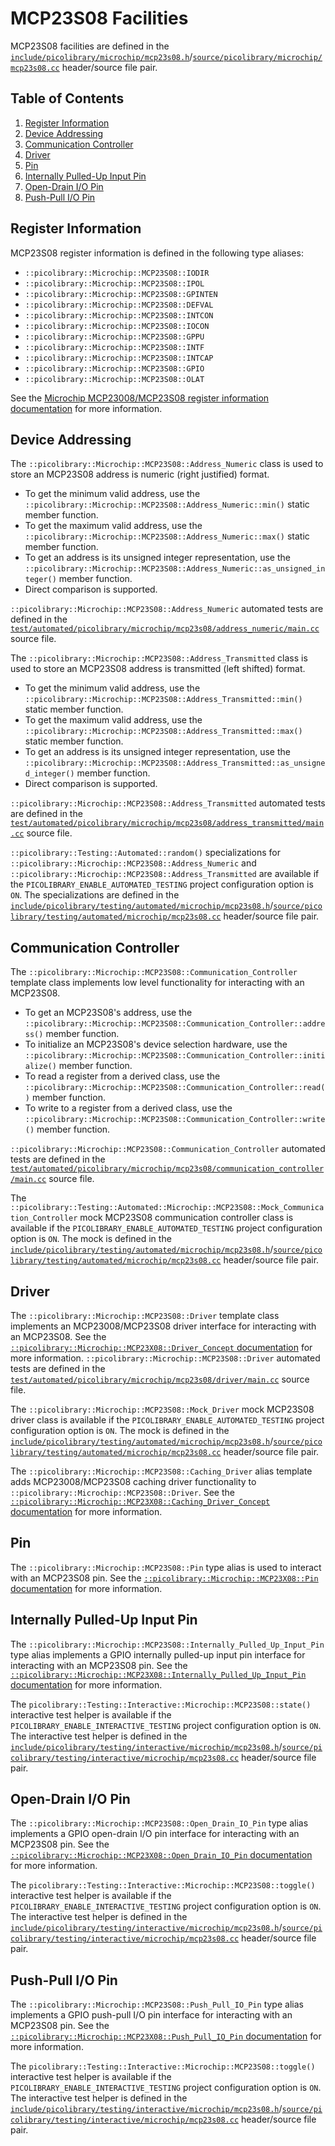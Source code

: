 # MCP23S08 Facilities
MCP23S08 facilities are defined in the
[`include/picolibrary/microchip/mcp23s08.h`](https://github.com/apcountryman/picolibrary/blob/main/include/picolibrary/microchip/mcp23s08.h)/[`source/picolibrary/microchip/mcp23s08.cc`](https://github.com/apcountryman/picolibrary/blob/main/source/picolibrary/microchip/mcp23s08.cc)
header/source file pair.

## Table of Contents
1. [Register Information](#register-information)
1. [Device Addressing](#device-addressing)
1. [Communication Controller](#communication-controller)
1. [Driver](#driver)
1. [Pin](#pin)
1. [Internally Pulled-Up Input Pin](#internally-pulled-up-input-pin)
1. [Open-Drain I/O Pin](#open-drain-io-pin)
1. [Push-Pull I/O Pin](#push-pull-io-pin)

## Register Information
MCP23S08 register information is defined in the following type aliases:
- `::picolibrary::Microchip::MCP23S08::IODIR`
- `::picolibrary::Microchip::MCP23S08::IPOL`
- `::picolibrary::Microchip::MCP23S08::GPINTEN`
- `::picolibrary::Microchip::MCP23S08::DEFVAL`
- `::picolibrary::Microchip::MCP23S08::INTCON`
- `::picolibrary::Microchip::MCP23S08::IOCON`
- `::picolibrary::Microchip::MCP23S08::GPPU`
- `::picolibrary::Microchip::MCP23S08::INTF`
- `::picolibrary::Microchip::MCP23S08::INTCAP`
- `::picolibrary::Microchip::MCP23S08::GPIO`
- `::picolibrary::Microchip::MCP23S08::OLAT`

See the [Microchip MCP23008/MCP23S08 register information
documentation](mcp23x08.md#register-information) for more information.

## Device Addressing
The `::picolibrary::Microchip::MCP23S08::Address_Numeric` class is used to store an
MCP23S08 address is numeric (right justified) format.
- To get the minimum valid address, use the
  `::picolibrary::Microchip::MCP23S08::Address_Numeric::min()` static member function.
- To get the maximum valid address, use the
  `::picolibrary::Microchip::MCP23S08::Address_Numeric::max()` static member function.
- To get an address is its unsigned integer representation, use the
  `::picolibrary::Microchip::MCP23S08::Address_Numeric::as_unsigned_integer()` member
  function.
- Direct comparison is supported.

`::picolibrary::Microchip::MCP23S08::Address_Numeric` automated tests are defined in the
[`test/automated/picolibrary/microchip/mcp23s08/address_numeric/main.cc`](https://github.com/apcountryman/picolibrary/blob/main/test/automated/picolibrary/microchip/mcp23s08/address_numeric/main.cc)
source file.

The `::picolibrary::Microchip::MCP23S08::Address_Transmitted` class is used to store an
MCP23S08 address is transmitted (left shifted) format.
- To get the minimum valid address, use the
  `::picolibrary::Microchip::MCP23S08::Address_Transmitted::min()` static member function.
- To get the maximum valid address, use the
  `::picolibrary::Microchip::MCP23S08::Address_Transmitted::max()` static member function.
- To get an address is its unsigned integer representation, use the
  `::picolibrary::Microchip::MCP23S08::Address_Transmitted::as_unsigned_integer()` member
  function.
- Direct comparison is supported.

`::picolibrary::Microchip::MCP23S08::Address_Transmitted` automated tests are defined in
the
[`test/automated/picolibrary/microchip/mcp23s08/address_transmitted/main.cc`](https://github.com/apcountryman/picolibrary/blob/main/test/automated/picolibrary/microchip/mcp23s08/address_transmitted/main.cc)
source file.

`::picolibrary::Testing::Automated::random()` specializations for
`::picolibrary::Microchip::MCP23S08::Address_Numeric` and
`::picolibrary::Microchip::MCP23S08::Address_Transmitted` are available if the
`PICOLIBRARY_ENABLE_AUTOMATED_TESTING` project configuration option is `ON`.
The specializations are defined in the
[`include/picolibrary/testing/automated/microchip/mcp23s08.h`](https://github.com/apcountryman/picolibrary/blob/main/include/picolibrary/testing/automated/microchip/mcp23s08.h)/[`source/picolibrary/testing/automated/microchip/mcp23s08.cc`](https://github.com/apcountryman/picolibrary/blob/main/source/picolibrary/testing/automated/microchip/mcp23s08.cc)
header/source file pair.

## Communication Controller
The `::picolibrary::Microchip::MCP23S08::Communication_Controller` template class
implements low level functionality for interacting with an MCP23S08.
- To get an MCP23S08's address, use the
  `::picolibrary::Microchip::MCP23S08::Communication_Controller::address()` member
  function.
- To initialize an MCP23S08's device selection hardware, use the
  `::picolibrary::Microchip::MCP23S08::Communication_Controller::initialize()` member
  function.
- To read a register from a derived class, use the
  `::picolibrary::Microchip::MCP23S08::Communication_Controller::read()` member function.
- To write to a register from a derived class, use the
  `::picolibrary::Microchip::MCP23S08::Communication_Controller::write()` member function.

`::picolibrary::Microchip::MCP23S08::Communication_Controller` automated tests are defined
in the
[`test/automated/picolibrary/microchip/mcp23s08/communication_controller/main.cc`](https://github.com/apcountryman/picolibrary/blob/main/test/automated/picolibrary/microchip/mcp23s08/communication_controller/main.cc)
source file.

The
`::picolibrary::Testing::Automated::Microchip::MCP23S08::Mock_Communication_Controller`
mock MCP23S08 communication controller class is available if the
`PICOLIBRARY_ENABLE_AUTOMATED_TESTING` project configuration option is `ON`.
The mock is defined in the
[`include/picolibrary/testing/automated/microchip/mcp23s08.h`](https://github.com/apcountryman/picolibrary/blob/main/include/picolibrary/testing/automated/microchip/mcp23s08.h)/[`source/picolibrary/testing/automated/microchip/mcp23s08.cc`](https://github.com/apcountryman/picolibrary/blob/main/source/picolibrary/testing/automated/microchip/mcp23s08.cc)
header/source file pair.

## Driver
The `::picolibrary::Microchip::MCP23S08::Driver` template class implements an
MCP23008/MCP23S08 driver interface for interacting with an MCP23S08.
See the [`::picolibrary::Microchip::MCP23X08::Driver_Concept`
documentation](mcp23x08.md#driver) for more information.
`::picolibrary::Microchip::MCP23S08::Driver` automated tests are defined in the
[`test/automated/picolibrary/microchip/mcp23s08/driver/main.cc`](https://github.com/apcountryman/picolibrary/blob/main/test/automated/picolibrary/microchip/mcp23s08/driver/main.cc)
source file.

The `::picolibrary::Microchip::MCP23S08::Mock_Driver` mock MCP23S08 driver class is
available if the `PICOLIBRARY_ENABLE_AUTOMATED_TESTING` project configuration option is
`ON`.
The mock is defined in the
[`include/picolibrary/testing/automated/microchip/mcp23s08.h`](https://github.com/apcountryman/picolibrary/blob/main/include/picolibrary/testing/automated/microchip/mcp23s08.h)/[`source/picolibrary/testing/automated/microchip/mcp23s08.cc`](https://github.com/apcountryman/picolibrary/blob/main/source/picolibrary/testing/automated/microchip/mcp23s08.cc)
header/source file pair.

The `::picolibrary::Microchip::MCP23S08::Caching_Driver` alias template adds
MCP23008/MCP23S08 caching driver functionality to
`::picolibrary::Microchip::MCP23S08::Driver`.
See the [`::picolibrary::Microchip::MCP23X08::Caching_Driver_Concept`
documentation](mcp23x08.md#driver) for more information.

## Pin
The `::picolibrary::Microchip::MCP23S08::Pin` type alias is used to interact with an
MCP23S08 pin.
See the [`::picolibrary::Microchip::MCP23X08::Pin` documentation](mcp23x08.md#pin) for
more information.

## Internally Pulled-Up Input Pin
The `::picolibrary::Microchip::MCP23S08::Internally_Pulled_Up_Input_Pin` type alias
implements a GPIO internally pulled-up input pin interface for interacting with an
MCP23S08 pin.
See the [`::picolibrary::Microchip::MCP23X08::Internally_Pulled_Up_Input_Pin`
documentation](mcp23x08.md#internally-pulled-up-input-pin) for more information.

The `picolibrary::Testing::Interactive::Microchip::MCP23S08::state()` interactive test
helper is available if the `PICOLIBRARY_ENABLE_INTERACTIVE_TESTING` project configuration
option is `ON`.
The interactive test helper is defined in the
[`include/picolibrary/testing/interactive/microchip/mcp23s08.h`](https://github.com/apcountryman/picolibrary/blob/main/include/picolibrary/testing/interactive/microchip/mcp23s08.h)/[`source/picolibrary/testing/interactive/microchip/mcp23s08.cc`](https://github.com/apcountryman/picolibrary/blob/main/source/picolibrary/testing/interactive/microchip/mcp23s08.cc)
header/source file pair.

## Open-Drain I/O Pin
The `::picolibrary::Microchip::MCP23S08::Open_Drain_IO_Pin` type alias implements a GPIO
open-drain I/O pin interface for interacting with an MCP23S08 pin.
See the [`::picolibrary::Microchip::MCP23X08::Open_Drain_IO_Pin`
documentation](mcp23x08.md#open-drain-io-pin) for more information.

The `picolibrary::Testing::Interactive::Microchip::MCP23S08::toggle()` interactive test
helper is available if the `PICOLIBRARY_ENABLE_INTERACTIVE_TESTING` project configuration
option is `ON`.
The interactive test helper is defined in the
[`include/picolibrary/testing/interactive/microchip/mcp23s08.h`](https://github.com/apcountryman/picolibrary/blob/main/include/picolibrary/testing/interactive/microchip/mcp23s08.h)/[`source/picolibrary/testing/interactive/microchip/mcp23s08.cc`](https://github.com/apcountryman/picolibrary/blob/main/source/picolibrary/testing/interactive/microchip/mcp23s08.cc)
header/source file pair.

## Push-Pull I/O Pin
The `::picolibrary::Microchip::MCP23S08::Push_Pull_IO_Pin` type alias implements a GPIO
push-pull I/O pin interface for interacting with an MCP23S08 pin.
See the [`::picolibrary::Microchip::MCP23X08::Push_Pull_IO_Pin`
documentation](mcp23x08.md#push-pull-io-pin) for more information.

The `picolibrary::Testing::Interactive::Microchip::MCP23S08::toggle()` interactive test
helper is available if the `PICOLIBRARY_ENABLE_INTERACTIVE_TESTING` project configuration
option is `ON`.
The interactive test helper is defined in the
[`include/picolibrary/testing/interactive/microchip/mcp23s08.h`](https://github.com/apcountryman/picolibrary/blob/main/include/picolibrary/testing/interactive/microchip/mcp23s08.h)/[`source/picolibrary/testing/interactive/microchip/mcp23s08.cc`](https://github.com/apcountryman/picolibrary/blob/main/source/picolibrary/testing/interactive/microchip/mcp23s08.cc)
header/source file pair.
